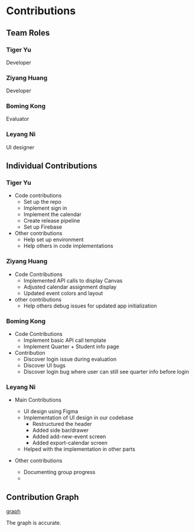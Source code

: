 # Contributions
## Team Roles
### Tiger Yu
Developer

### Ziyang Huang
Developer

### Boming Kong
Evaluator


### Leyang Ni
UI designer



## Individual Contributions

### Tiger Yu

- Code contributions
  - Set up the repo
  - Implement sign in
  - Implement the calendar
  - Create release pipeline
  - Set up Firebase
- Other contributions
  - Help set up environment
  - Help others in code implementations

### Ziyang Huang
- Code Contributions
  - Implemented API calls to display Canvas
  - Adjusted calendar assignment display
  - Updated event colors and layout
- other contributions
  - Help others debug issues for updated app initialization

### Boming Kong
- Code Contributions
  - Implement basic API call template
  - Implement Quarter + Student info page
- Contribution
  - Discover login issue during evaluation
  - Discover UI bugs
  - Discover login bug where user can still see quarter info before login

### Leyang Ni
- Main Contributions
  - UI design using Figma
  - Implementation of UI design in our codebase
    - Restructured the header
    - Added side bar/drawer
    - Added add-new-event screen
    - Added export-calendar screen
  - Helped with the implementation in other parts
  
- Other contributions
  - Documenting group progress
  - 

## Contribution Graph

[graph](https://github.com/ucsb-cs184-f24/team16/graphs/contributors)

The graph is accurate.
